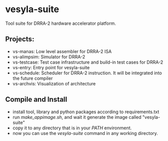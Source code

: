 # vesyla-suite

Tool suite for DRRA-2 hardware accelerator platform.

## Projects:

- vs-manas: Low level assembler for DRRA-2 ISA
- vs-alimpsim: Simulator for DRRA-2
- vs-testcase: Test case infrastructure and build-in test cases for DRRA-2
- vs-entry: Entry point for vesyla-suite
- vs-schedule: Scheduler for DRRA-2 instruction. It will be integrated into the future compiler
- vs-archvis: Visualization of architecture

## Compile and Install

- install tool, library and python packages according to requirements.txt
- run *make_appimage.sh*, and wait it generate the image called "vesyla-suite"
- copy it to any directory that is in your *PATH* environment.
- now you can use the *vesyla-suite* command in any working directory.
